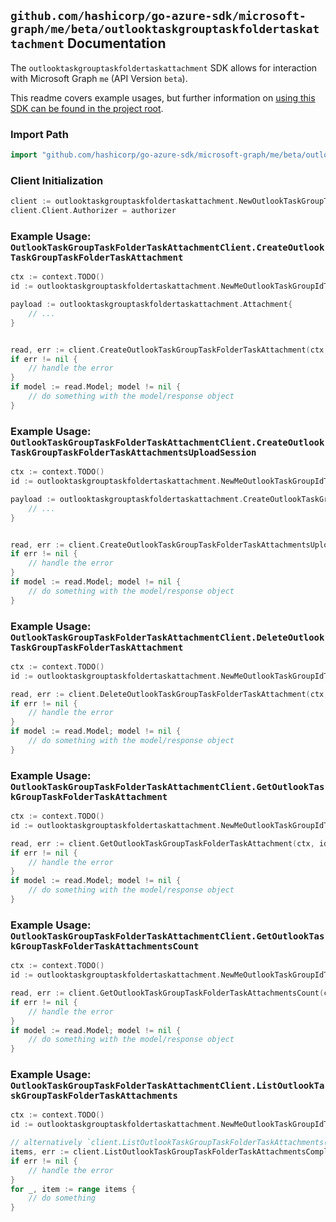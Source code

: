 
## `github.com/hashicorp/go-azure-sdk/microsoft-graph/me/beta/outlooktaskgrouptaskfoldertaskattachment` Documentation

The `outlooktaskgrouptaskfoldertaskattachment` SDK allows for interaction with Microsoft Graph `me` (API Version `beta`).

This readme covers example usages, but further information on [using this SDK can be found in the project root](https://github.com/hashicorp/go-azure-sdk/tree/main/docs).

### Import Path

```go
import "github.com/hashicorp/go-azure-sdk/microsoft-graph/me/beta/outlooktaskgrouptaskfoldertaskattachment"
```


### Client Initialization

```go
client := outlooktaskgrouptaskfoldertaskattachment.NewOutlookTaskGroupTaskFolderTaskAttachmentClientWithBaseURI("https://graph.microsoft.com")
client.Client.Authorizer = authorizer
```


### Example Usage: `OutlookTaskGroupTaskFolderTaskAttachmentClient.CreateOutlookTaskGroupTaskFolderTaskAttachment`

```go
ctx := context.TODO()
id := outlooktaskgrouptaskfoldertaskattachment.NewMeOutlookTaskGroupIdTaskFolderIdTaskID("outlookTaskGroupId", "outlookTaskFolderId", "outlookTaskId")

payload := outlooktaskgrouptaskfoldertaskattachment.Attachment{
	// ...
}


read, err := client.CreateOutlookTaskGroupTaskFolderTaskAttachment(ctx, id, payload, outlooktaskgrouptaskfoldertaskattachment.DefaultCreateOutlookTaskGroupTaskFolderTaskAttachmentOperationOptions())
if err != nil {
	// handle the error
}
if model := read.Model; model != nil {
	// do something with the model/response object
}
```


### Example Usage: `OutlookTaskGroupTaskFolderTaskAttachmentClient.CreateOutlookTaskGroupTaskFolderTaskAttachmentsUploadSession`

```go
ctx := context.TODO()
id := outlooktaskgrouptaskfoldertaskattachment.NewMeOutlookTaskGroupIdTaskFolderIdTaskID("outlookTaskGroupId", "outlookTaskFolderId", "outlookTaskId")

payload := outlooktaskgrouptaskfoldertaskattachment.CreateOutlookTaskGroupTaskFolderTaskAttachmentsUploadSessionRequest{
	// ...
}


read, err := client.CreateOutlookTaskGroupTaskFolderTaskAttachmentsUploadSession(ctx, id, payload, outlooktaskgrouptaskfoldertaskattachment.DefaultCreateOutlookTaskGroupTaskFolderTaskAttachmentsUploadSessionOperationOptions())
if err != nil {
	// handle the error
}
if model := read.Model; model != nil {
	// do something with the model/response object
}
```


### Example Usage: `OutlookTaskGroupTaskFolderTaskAttachmentClient.DeleteOutlookTaskGroupTaskFolderTaskAttachment`

```go
ctx := context.TODO()
id := outlooktaskgrouptaskfoldertaskattachment.NewMeOutlookTaskGroupIdTaskFolderIdTaskIdAttachmentID("outlookTaskGroupId", "outlookTaskFolderId", "outlookTaskId", "attachmentId")

read, err := client.DeleteOutlookTaskGroupTaskFolderTaskAttachment(ctx, id, outlooktaskgrouptaskfoldertaskattachment.DefaultDeleteOutlookTaskGroupTaskFolderTaskAttachmentOperationOptions())
if err != nil {
	// handle the error
}
if model := read.Model; model != nil {
	// do something with the model/response object
}
```


### Example Usage: `OutlookTaskGroupTaskFolderTaskAttachmentClient.GetOutlookTaskGroupTaskFolderTaskAttachment`

```go
ctx := context.TODO()
id := outlooktaskgrouptaskfoldertaskattachment.NewMeOutlookTaskGroupIdTaskFolderIdTaskIdAttachmentID("outlookTaskGroupId", "outlookTaskFolderId", "outlookTaskId", "attachmentId")

read, err := client.GetOutlookTaskGroupTaskFolderTaskAttachment(ctx, id, outlooktaskgrouptaskfoldertaskattachment.DefaultGetOutlookTaskGroupTaskFolderTaskAttachmentOperationOptions())
if err != nil {
	// handle the error
}
if model := read.Model; model != nil {
	// do something with the model/response object
}
```


### Example Usage: `OutlookTaskGroupTaskFolderTaskAttachmentClient.GetOutlookTaskGroupTaskFolderTaskAttachmentsCount`

```go
ctx := context.TODO()
id := outlooktaskgrouptaskfoldertaskattachment.NewMeOutlookTaskGroupIdTaskFolderIdTaskID("outlookTaskGroupId", "outlookTaskFolderId", "outlookTaskId")

read, err := client.GetOutlookTaskGroupTaskFolderTaskAttachmentsCount(ctx, id, outlooktaskgrouptaskfoldertaskattachment.DefaultGetOutlookTaskGroupTaskFolderTaskAttachmentsCountOperationOptions())
if err != nil {
	// handle the error
}
if model := read.Model; model != nil {
	// do something with the model/response object
}
```


### Example Usage: `OutlookTaskGroupTaskFolderTaskAttachmentClient.ListOutlookTaskGroupTaskFolderTaskAttachments`

```go
ctx := context.TODO()
id := outlooktaskgrouptaskfoldertaskattachment.NewMeOutlookTaskGroupIdTaskFolderIdTaskID("outlookTaskGroupId", "outlookTaskFolderId", "outlookTaskId")

// alternatively `client.ListOutlookTaskGroupTaskFolderTaskAttachments(ctx, id, outlooktaskgrouptaskfoldertaskattachment.DefaultListOutlookTaskGroupTaskFolderTaskAttachmentsOperationOptions())` can be used to do batched pagination
items, err := client.ListOutlookTaskGroupTaskFolderTaskAttachmentsComplete(ctx, id, outlooktaskgrouptaskfoldertaskattachment.DefaultListOutlookTaskGroupTaskFolderTaskAttachmentsOperationOptions())
if err != nil {
	// handle the error
}
for _, item := range items {
	// do something
}
```
